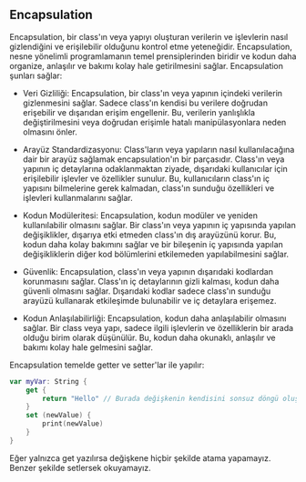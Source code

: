 ## Encapsulation

Encapsulation, bir class'ın veya yapıyı oluşturan verilerin ve işlevlerin nasıl gizlendiğini ve erişilebilir olduğunu kontrol etme yeteneğidir. Encapsulation, nesne yönelimli programlamanın temel prensiplerinden biridir ve kodun daha organize, anlaşılır ve bakımı kolay hale getirilmesini sağlar. Encapsulation şunları sağlar:

- Veri Gizliliği: Encapsulation, bir class'ın veya yapının içindeki verilerin gizlenmesini sağlar. Sadece class'ın kendisi bu verilere doğrudan erişebilir ve dışarıdan erişim engellenir. Bu, verilerin yanlışlıkla değiştirilmesini veya doğrudan erişimle hatalı manipülasyonlara neden olmasını önler.

- Arayüz Standardizasyonu: Class'ların veya yapıların nasıl kullanılacağına dair bir arayüz sağlamak encapsulation'ın bir parçasıdır. Class'ın veya yapının iç detaylarına odaklanmaktan ziyade, dışarıdaki kullanıcılar için erişilebilir işlevler ve özellikler sunulur. Bu, kullanıcıların class'ın iç yapısını bilmelerine gerek kalmadan, class'ın sunduğu özellikleri ve işlevleri kullanmalarını sağlar.

- Kodun Modüleritesi: Encapsulation, kodun modüler ve yeniden kullanılabilir olmasını sağlar. Bir class'ın veya yapının iç yapısında yapılan değişiklikler, dışarıya etki etmeden class'ın dış arayüzünü korur. Bu, kodun daha kolay bakımını sağlar ve bir bileşenin iç yapısında yapılan değişikliklerin diğer kod bölümlerini etkilemeden yapılabilmesini sağlar.

- Güvenlik: Encapsulation, class'ın veya yapının dışarıdaki kodlardan korunmasını sağlar. Class'ın iç detaylarının gizli kalması, kodun daha güvenli olmasını sağlar. Dışarıdaki kodlar sadece class'ın sunduğu arayüzü kullanarak etkileşimde bulunabilir ve iç detaylara erişemez.

- Kodun Anlaşılabilirliği: Encapsulation, kodun daha anlaşılabilir olmasını sağlar. Bir class veya yapı, sadece ilgili işlevlerin ve özelliklerin bir arada olduğu birim olarak düşünülür. Bu, kodun daha okunaklı, anlaşılır ve bakımı kolay hale gelmesini sağlar.


Encapsulation temelde getter ve setter'lar ile yapılır: 

```swift
var myVar: String {
    get {
        return "Hello" // Burada değişkenin kendisini sonsuz döngü oluşmaması için kullanmamalıyız.
    }
    set (newValue) {
        print(newValue)
    }
}
```

Eğer yalnızca get yazılırsa değişkene hiçbir şekilde atama yapamayız. Benzer şekilde setlersek okuyamayız.
